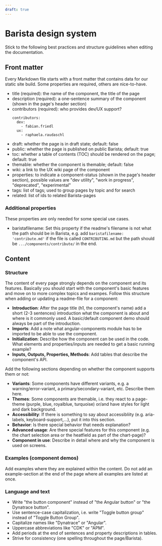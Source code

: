 ```yaml
---
draft: true
---
```


# Barista design system

Stick to the following best practices and structure guidelines when editing the
documentation.

## Front matter

Every Markdown file starts with a front matter that contains data for our static
site build. Some properties are required, others are nice-to-have.

- title (required): the name of the component, the title of the page
- description (required): a one-sentence summary of the component (shown in the
  page's header section)
- contributors (required): who provides dev/UX support?
  ```
  contributors:
    dev:
      - fabian.friedl
    ux:
      - raphaela.raudaschl
  ```
- draft: whether the page is in draft state; default: false
- public: whether the page is published on public Barista; default: true
- toc: whether a table of contents (TOC) should be rendered on the page;
  default: true
- themable: whether the component is themable; default: false
- wiki: a link to the UX wiki page of the component
- properties: to indicate a component-status (shown in the page's header
  section), possible values are "dev utility", "work in progress", "deprecated",
  "experimental"
- tags: list of tags; used to group pages by topic and for search
- related: list of ids to related Barista-pages

### Additional properties

These properties are only needed for some special use cases.

- baristafilename: Set this property if the readme's filename is not what the
  path should be in Barista, e.g. add `baristafilename: 'contribute.md'` if the
  file is called `CONTRIBUTING.md` but the path should be
  `.../components/contribute/` in the end.

## Content

### Structure

The content of every page strongly depends on the component and its features.
Basically you should start with the component's basic features and move on to
more complex topics and exampes. Follow this structure when adding or updating a
readme-file for a component:

- **Introduction**: After the page title (h1, the component's name) add a short
  (2-3 sentences) introduction what the component is about and where is it
  commonly used. A basic/default component demo should always be part of the
  introduction.
- **Imports**: Add a note what angular-components module has to be imported to
  be able to use the component.
- **Initialization**: Describe how the component can be used in the code. What
  elements and properties/inputs are needed to get a basic running example?
- **Inputs, Outputs, Properties, Methods**: Add tables that describe the
  component's API.

Add the following sections depending on whether the component supports them or
not:

- **Variants**: Some components have different variants, e.g. a
  warning/error-variant, a primary/secondary-variant, etc. Describe them here.
- **Themes**: Some components are themable, i.e. they react to a page-theme
  (purple, blue, royalblue, turquoise) or/and have styles for light and dark
  background.
- **Accessibility**: If there is something to say about accessibliity (e.g.
  aria-labels, keyboard-support,...), put it into this section.
- **Behavior**: Is there special behavior that needs explanation?
- **Advanced usage**: Are there special features for this component (e.g. the
  chart selection area or the heatfield as part of the chart-page)?
- **Component in use**: Describe in detail where and why the component is used
  on screens.

### Examples (component demos)

Add examples where they are explained within the content. Do not add an
example-section at the end of the page where all examples are listed at once.

### Language and text

- Write "the button component" instead of "the Angular button" or "the Dynatrace
  button".
- Use sentence-case capitalization, i.e. write "Toggle button group" instead of
  "Toggle Button Group".
- Capitalize names like "Dynatrace" or "Angular".
- Uppercase abbreviations like "CDK" or "APM".
- Add periods at the end of sentences and property descriptions in tables.
- Strive for consistency (one spelling throughout the page/Barista).
